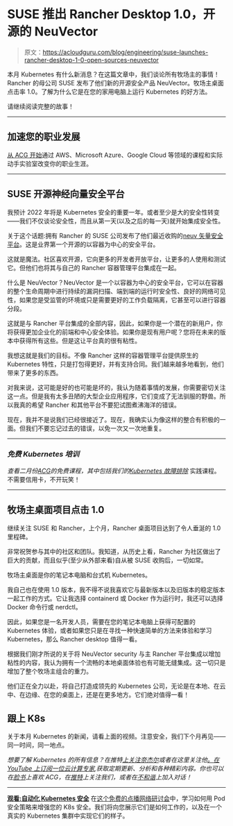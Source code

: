 # SUSE 推出 Rancher Desktop 1.0，开源的 NeuVector 

> 原文：<https://acloudguru.com/blog/engineering/suse-launches-rancher-desktop-1-0-open-sources-neuvector>

本月 Kubernetes 有什么新消息？在这篇文章中，我们谈论所有牧场主的事情！Rancher 的母公司 SUSE 发布了他们新的开源安全产品 NeuVector。牧场主桌面点击率 1.0。了解为什么它是在您的家用电脑上运行 Kubernetes 的好方法。

请继续阅读完整的故事！

* * *

## 加速您的职业发展

[从 ACG 开始](https://acloudguru.com/pricing)通过 AWS、Microsoft Azure、Google Cloud 等领域的课程和实际动手实验室改变你的职业生涯。

* * *

## SUSE 开源神经向量安全平台

我预计 2022 年将是 Kubernetes 安全的重要一年。或者至少是大的安全性转变——我们不仅谈论安全性，而且从第一天(以及之后的每一天)就开始集成安全性。

关于这个话题:拥有 Rancher 的 SUSE 公司发布了他们最近收购的[neuv 矢量安全平台](https://www.suse.com/c/neuvector-open-source/)。这是业界第一个开源的以容器为中心的安全平台。

这就是魔法。社区喜欢开源，它向更多的开发者开放平台，让更多的人使用和测试它。但他们也将其与自己的 Rancher 容器管理平台集成在一起。

什么是 NeuVector？NeuVector 是一个以容器为中心的安全平台，它可以在容器的整个生命周期中进行持续的漏洞扫描、端到端的运行时安全性、良好的网络可见性，如果您是受监管的环境或只是需要更好的工作负载隔离，它甚至可以进行容器分段。

这就是与 Rancher 平台集成的全部内容，因此，如果你是一个潜在的新用户，你将获得更加企业化的前端和中心安全体验。如果你是现有用户呢？您将在未来的版本中获得所有这些。但是这让平台真的很有粘性。

我想这就是我们的目标。不像 Rancher 这样的容器管理平台提供原生的 Kubernetes 特性，只是打包得更好，并有支持合同。我们越来越多地看到，他们带来了更多的东西。

对我来说，这可能是好的也可能是坏的，我认为随着事情的发展，你需要密切关注这一点。但是我有太多丑陋的大型企业应用程序，它们变成了无法驯服的野兽。所以我真的希望 Rancher 和其他平台不要犯试图煮沸海洋的错误。

现在，我并不是说我们已经很接近了。现在，我确实认为像这样的整合有积极的一面。但我们不要忘记过去的错误，以免一次又一次地重复。

* * *

### *免费 Kubernetes 培训*

*查看二月份[ACG](https://acloudguru.com/blog/news/whats-free-at-acg)的免费课程，其中包括我们的[Kubernetes 故障排除](https://acloudguru.com/course/Hands-on-Kubernetes-Troubleshooting)* 实践课程。不需要信用卡，不开玩笑！

* * *

## 牧场主桌面项目点击 1.0

继续关注 SUSE 和 Rancher，上个月，Rancher 桌面项目达到了令人垂涎的 1.0 里程碑。

非常祝贺参与其中的社区和团队。我知道，从历史上看，Rancher 为社区做出了巨大的贡献，而且似乎(至少从外部来看)自从被 SUSE 收购后，一切如常。

牧场主桌面是你的笔记本电脑和台式机 Kubernetes。

我自己也在使用 1.0 版本，我不得不说我喜欢它与最新版本以及旧版本的稳定版本一起工作的方式。它让我选择 containerd 或 Docker 作为运行时，我还可以选择 Docker 命令行或 nerdctl。

因此，如果您是一名开发人员，需要在您的笔记本电脑上获得可配置的 Kubernetes 体验，或者如果您只是在寻找一种快速简单的方法来体验和学习 Kubernetes，那么 Rancher desktop 值得一看。

根据我们刚才所说的关于将 NeuVector security 与主 Rancher 平台集成以增加粘性的内容，我认为拥有一个流畅的本地桌面体验也有可能无缝集成。这一切只是增加了整个牧场主组合的重力。

他们正在全力以赴，将自己打造成领先的 Kubernetes 公司，无论是在本地、在云中、在边缘、在您的桌面上，还是在更多地方。它们绝对值得一看！

## 跟上 K8s

关于本月 Kubernetes 的新闻，请看上面的视频。注意安全，我们下个月再见——同一时间，同一地点。

*想要了解 Kubernetes 的所有信息？在推特[上关注奈杰尔](https://twitter.com/nigelpoulton)或者在这里关注他[。在 YouTube 上订阅一位云计算专家](https://nigelpoulton.com/),获取定期更新、分析和各种精彩内容。你也可以在[脸书](https://www.facebook.com/acloudguru)上喜欢 ACG，在[推特](https://twitter.com/acloudguru)上关注我们，或者在[不和谐](http://discord.gg/acloudguru)上加入对话！*

* * *

**[观看:自动化 Kubernetes 安全](https://go.acloudguru.com/automating-kubernetes-security-webinar)** [](https://get.acloudguru.com/aws-cloud-formation-power-user-webinar) 在[这个免费的点播网络研讨会](https://go.acloudguru.com/automating-kubernetes-security-webinar)中，学习如何用 Pod 安全策略来增强您的 K8s 安全。我们将向您展示它们是如何工作的，以及在一个真实的 Kubernetes 集群中实现它们的样子。
